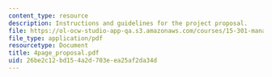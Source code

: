 ```yaml
---
content_type: resource
description: Instructions and guidelines for the project proposal.
file: https://ol-ocw-studio-app-qa.s3.amazonaws.com/courses/15-301-managerial-psychology-laboratory-fall-2004/26be2c12bd154a2d703eea25af2da34d_4page_proposal.pdf
file_type: application/pdf
resourcetype: Document
title: 4page_proposal.pdf
uid: 26be2c12-bd15-4a2d-703e-ea25af2da34d
---
```

